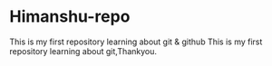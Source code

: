 # Himanshu-repo
This is my first repository learning about git &amp; github
This is my first repository learning about git,Thankyou.
